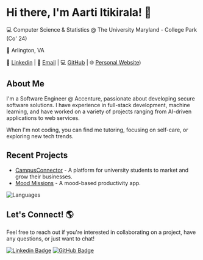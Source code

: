 # Hi there, I'm Aarti Itikirala! 👋

💻 Computer Science & Statistics @ The University Maryland - College Park (Co' 24)

📍 Arlington, VA

🔗 [Linkedin](https://linkedin.com/in/aarti-itikirala/) | 📨 [Email](mailto:itikirala.aarti@gmail.com) | 💻 [GitHub](https://github.com/aitikirala) | 🌐 [Personal Website](https://aarti-showcase.vercel.app))

## About Me

I'm a Software Engineer @ Accenture, passionate about developing secure software solutions. I have experience in full-stack development, machine learning, and have worked on a variety of projects ranging from AI-driven applications to web services.

When I'm not coding, you can find me tutoring, focusing on self-care, or exploring new tech trends.

## Recent Projects

- [CampusConnector](https://github.com/aitikirala/campusconnector) - A platform for university students to market and grow their businesses.
- [Mood Missions](https://github.com/aitikirala/MoodMissions) - A mood-based productivity app.

![Languages](https://github-readme-stats.vercel.app/api/top-langs/?username=aitikirala&layout=compact)

## Let's Connect! 🌎

Feel free to reach out if you're interested in collaborating on a project, have any questions, or just want to chat!

[![Linkedin Badge](https://img.shields.io/badge/-Aarti_Itikirala-blue?style=flat&logo=Linkedin&logoColor=white&link=https://www.linkedin.com/in/aarti-itikirala/)](https://www.linkedin.com/in/aarti-itikirala/)
[![GitHub Badge](https://img.shields.io/badge/-aitikirala-blue?style=flat&logo=GitHub&logoColor=white&link=https://github.com/aitikirala)](https://github.com/aitikirala)

